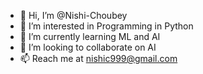 - 👋 Hi, I’m @Nishi-Choubey
- 👀 I’m interested in Programming in Python
- 🌱 I’m currently learning ML and AI
- 💞️ I’m looking to collaborate on AI
- 📫 Reach me at nishic999@gmail.com

<!---
Nishi-Choubey/Nishi-Choubey is a ✨ special ✨ repository because its `README.md` (this file) appears on your GitHub profile.
You can click the Preview link to take a look at your changes.
--->
